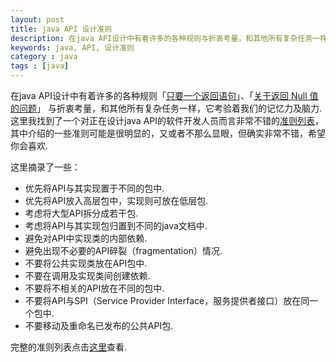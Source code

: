 ```yaml
---
layout: post
title: java API 设计准则
description: 在java API设计中有着许多的各种规则与折衷考量，和其他所有复杂任务一样，它考验着我们的记忆力及脑力.
keywords: java, API, 设计准则
category : java
tags : [java]
---
```


在java API设计中有着许多的各种规则「[只要一个返回语句](http://justjavac.com/java/2012/05/18/a-return-to-good-code.html)」、「[关于返回 Null 值的问题](http://justjavac.com/java/2012/05/18/returning-null.html)」 与折衷考量，和其他所有复杂任务一样，它考验着我们的记忆力及脑力.
这里我找到了一个对正在设计java API的软件开发人员而言非常不错的[准则列表][1]，其中介绍的一些准则可能是很明显的，又或者不那么显眼，但确实非常不错，希望你会喜欢. 

这里摘录了一些： 

* 优先将API与其实现置于不同的包中. 
* 优先将API放入高层包中，实现则可放在低层包. 
* 考虑将大型API拆分成若干包. 
* 考虑将API与其实现包归置到不同的java文档中. 
* 避免对API中实现类的内部依赖. 
* 避免出现不必要的API碎裂（fragmentation）情况. 
* 不要将公共实现类放在API包中. 
* 不要在调用及实现类间创建依赖. 
* 不要将不相关的API放在不同的包中. 
* 不要将API与SPI（Service Provider Interface，服务提供者接口）放在同一个包中. 
* 不要移动及重命名已发布的公共API包. 

完整的准则列表点击[这里][1]查看. 

[1]: http://theamiableapi.com/2012/01/16/java-api-design-checklist/

